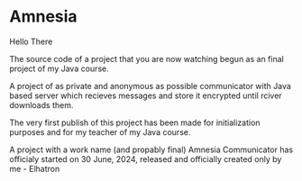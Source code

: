 # Amnesia

Hello There

The source code of a project that you are now watching begun as an final project of my Java course. 

A project of as private and anonymous as possible communicator with Java based server which recieves messages and store it encrypted until rciver downloads them.

The very first publish of this project has been made for initialization purposes and for my teacher of my Java course.

A project with a work name (and propably final) Amnesia Communicator has officialy started on 30 June, 2024, released and officially created only by me - Elhatron